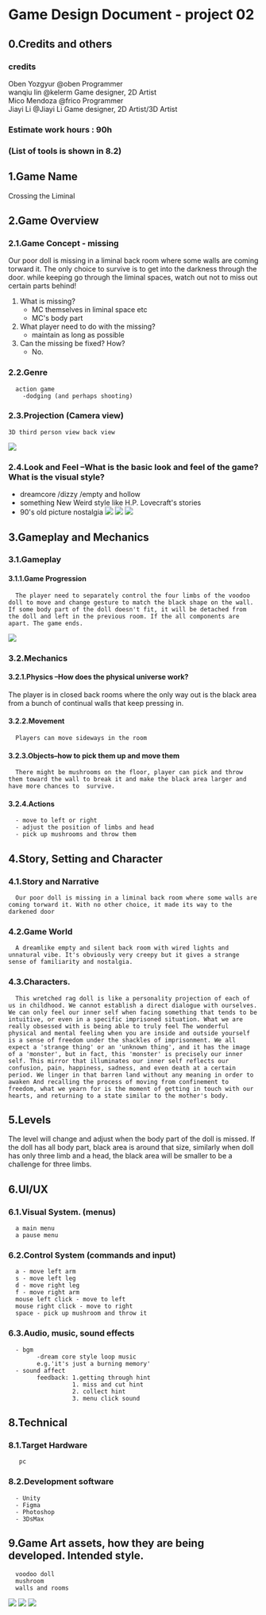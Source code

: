 # Game Design Document - project 02
## 0.Credits and others
### credits
Oben  Yozgyur  @oben     Programmer   
wanqiu  lin  @kelerm     Game designer, 2D Artist  
Mico  Mendoza  @frico    Programmer  
Jiayi  Li  @Jiayi Li     Game designer, 2D Artist/3D Artist  
### Estimate work hours : 90h
### (List of tools is shown in 8.2)
## 1.Game Name 
Crossing the Liminal

## 2.Game Overview

### 2.1.Game Concept - missing
Our poor doll is missing in a liminal back room where some walls are coming torward it. The only choice to survive is to get into the darkness through the door. while keeping go through the liminal spaces, watch out not to miss out certain parts behind!
1. What is missing?
      - MC themselves in  liminal space etc
      - MC's body part
2. What player need to do with the missing?
      - maintain as long as possible
3. Can the missing be fixed? How?
      - No. 

### 2.2.Genre
      action game 
        -dodging (and perhaps shooting)
		

### 2.3.Projection (Camera view)
    3D third person view back view
![](./img/01.jpg)

   

### 2.4.Look and Feel –What is the basic look and feel of the game? What is the visual style?
- dreamcore /dizzy /empty and hollow
- something New Weird style like H.P. Lovecraft's stories
- 90's old picture nostalgia
![](img/photo/1.jpg)
![](img/photo/2.jpg)
![](img/photo/3.jpg)

## 3.Gameplay and Mechanics

### 3.1.Gameplay

#### 3.1.1.Game Progression
      The player need to separately control the four limbs of the voodoo doll to move and change gesture to match the black shape on the wall. If some body part of the doll doesn't fit, it will be detached from the doll and left in the previous room. If the all components are apart. The game ends.
![](img/02.png)      

### 3.2.Mechanics
#### 3.2.1.Physics –How does the physical universe work?
 The player is in closed back rooms where the only way out is the black area from a bunch of continual walls that keep pressing in.

#### 3.2.2.Movement
      Players can move sideways in the room

#### 3.2.3.Objects–how to pick them up and move them
      There might be mushrooms on the floor, player can pick and throw them toward the wall to break it and make the black area larger and have more chances to  survive.
      
#### 3.2.4.Actions
      - move to left or right
      - adjust the position of limbs and head
      - pick up mushrooms and throw them

## 4.Story, Setting and Character

### 4.1.Story and Narrative 
      Our poor doll is missing in a liminal back room where some walls are coming torward it. With no other choice, it made its way to the darkened door

### 4.2.Game World
      A dreamlike empty and silent back room with wired lights and unnatural vibe. It's obviously very creepy but it gives a strange sense of familiarity and nostalgia.

### 4.3.Characters.
      This wretched rag doll is like a personality projection of each of us in childhood. We cannot establish a direct dialogue with ourselves. We can only feel our inner self when facing something that tends to be intuitive, or even in a specific imprisoned situation. What we are really obsessed with is being able to truly feel The wonderful physical and mental feeling when you are inside and outside yourself is a sense of freedom under the shackles of imprisonment. We all expect a 'strange thing' or an 'unknown thing', and it has the image of a 'monster', but in fact, this 'monster' is precisely our inner self. This mirror that illuminates our inner self reflects our confusion, pain, happiness, sadness, and even death at a certain period. We linger in that barren land without any meaning in order to awaken And recalling the process of moving from confinement to freedom, what we yearn for is the moment of getting in touch with our hearts, and returning to a state similar to the mother's body.

## 5.Levels

The level will change and adjust when the body part of the doll is missed. If the doll has all body part, black area is around that size, similarly when doll has only three limb and a head, the black area will be smaller to be a challenge for three limbs.


## 6.UI/UX

### 6.1.Visual System.  (menus) 
      a main menu  
      a pause menu

### 6.2.Control System (commands and input)
      a - move left arm
      s - move left leg
      d - move right leg
      f - move right arm
      mouse left click - move to left
      mouse right click - move to right
      space - pick up mushroom and throw it 

### 6.3.Audio, music, sound effects
      - bgm
            -dream core style loop music 
            e.g.'it's just a burning memory'
      - sound affect 
            feedback: 1.getting through hint
                      1. miss and cut hint
                      2. collect hint
                      3. menu click sound

## 8.Technical

### 8.1.Target Hardware
       pc

### 8.2.Development software
      - Unity
      - Figma
      - Photoshop
      - 3DsMax

## 9.Game Art  assets, how they are being developed.  Intended style.
      voodoo doll 
      mushroom 
      walls and rooms
![](img/03.png)
![](img/04.png)
![](img/05.png)
